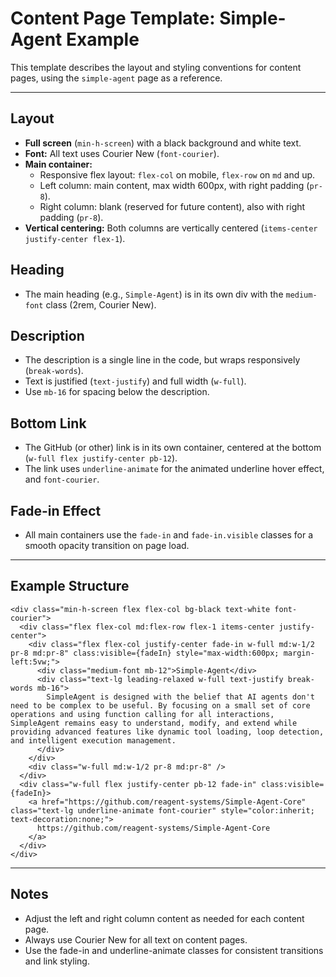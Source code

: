 # Content Page Template: Simple-Agent Example

This template describes the layout and styling conventions for content pages, using the `simple-agent` page as a reference.

---

## Layout
- **Full screen** (`min-h-screen`) with a black background and white text.
- **Font:** All text uses Courier New (`font-courier`).
- **Main container:**
  - Responsive flex layout: `flex-col` on mobile, `flex-row` on `md` and up.
  - Left column: main content, max width 600px, with right padding (`pr-8`).
  - Right column: blank (reserved for future content), also with right padding (`pr-8`).
- **Vertical centering:** Both columns are vertically centered (`items-center justify-center flex-1`).

## Heading
- The main heading (e.g., `Simple-Agent`) is in its own div with the `medium-font` class (2rem, Courier New).

## Description
- The description is a single line in the code, but wraps responsively (`break-words`).
- Text is justified (`text-justify`) and full width (`w-full`).
- Use `mb-16` for spacing below the description.

## Bottom Link
- The GitHub (or other) link is in its own container, centered at the bottom (`w-full flex justify-center pb-12`).
- The link uses `underline-animate` for the animated underline hover effect, and `font-courier`.

## Fade-in Effect
- All main containers use the `fade-in` and `fade-in.visible` classes for a smooth opacity transition on page load.

---

## Example Structure

```svelte
<div class="min-h-screen flex flex-col bg-black text-white font-courier">
  <div class="flex flex-col md:flex-row flex-1 items-center justify-center">
    <div class="flex flex-col justify-center fade-in w-full md:w-1/2 pr-8 md:pr-8" class:visible={fadeIn} style="max-width:600px; margin-left:5vw;">
      <div class="medium-font mb-12">Simple-Agent</div>
      <div class="text-lg leading-relaxed w-full text-justify break-words mb-16">
        SimpleAgent is designed with the belief that AI agents don't need to be complex to be useful. By focusing on a small set of core operations and using function calling for all interactions, SimpleAgent remains easy to understand, modify, and extend while providing advanced features like dynamic tool loading, loop detection, and intelligent execution management.
      </div>
    </div>
    <div class="w-full md:w-1/2 pr-8 md:pr-8" />
  </div>
  <div class="w-full flex justify-center pb-12 fade-in" class:visible={fadeIn}>
    <a href="https://github.com/reagent-systems/Simple-Agent-Core" class="text-lg underline-animate font-courier" style="color:inherit; text-decoration:none;">
      https://github.com/reagent-systems/Simple-Agent-Core
    </a>
  </div>
</div>
```

---

## Notes
- Adjust the left and right column content as needed for each content page.
- Always use Courier New for all text on content pages.
- Use the fade-in and underline-animate classes for consistent transitions and link styling. 